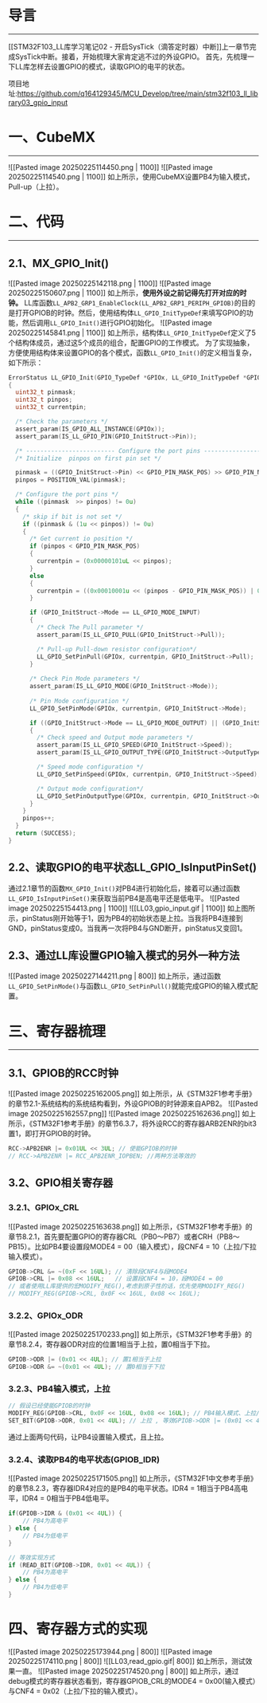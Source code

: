 # 导言
---
[[STM32F103_LL库学习笔记02 - 开启SysTick（滴答定时器）中断]]上一章节完成SysTick中断。接着，开始梳理大家肯定逃不过的外设GPIO。
首先，先梳理一下LL库怎样去设置GPIO的模式，读取GPIO的电平的状态。

项目地址:https://github.com/q164129345/MCU_Develop/tree/main/stm32f103_ll_library03_gpio_input
# 一、CubeMX
---
![[Pasted image 20250225114450.png | 1100]]
![[Pasted image 20250225114540.png | 1100]]
如上所示，使用CubeMX设置PB4为输入模式，Pull-up（上拉）。

# 二、代码
---
## 2.1、MX_GPIO_Init()
![[Pasted image 20250225142118.png | 1100]]
![[Pasted image 20250225150607.png | 1100]]
如上所示，**使用外设之前记得先打开对应的时钟。** LL库函数`LL_APB2_GRP1_EnableClock(LL_APB2_GRP1_PERIPH_GPIOB)`的目的是打开GPIOB的时钟。然后，使用结构体`LL_GPIO_InitTypeDef`来填写GPIO的功能，然后调用`LL_GPIO_Init()`进行GPIO初始化。
![[Pasted image 20250225145841.png | 1100]]
如上所示，结构体`LL_GPIO_InitTypeDef`定义了5个结构体成员，通过这5个成员的组合，配置GPIO的工作模式。
为了实现抽象，方便使用结构体来设置GPIO的各个模式，函数`LL_GPIO_Init()`的定义相当复杂，如下所示：
```c
ErrorStatus LL_GPIO_Init(GPIO_TypeDef *GPIOx, LL_GPIO_InitTypeDef *GPIO_InitStruct)
{
  uint32_t pinmask;
  uint32_t pinpos;
  uint32_t currentpin;

  /* Check the parameters */
  assert_param(IS_GPIO_ALL_INSTANCE(GPIOx));
  assert_param(IS_LL_GPIO_PIN(GPIO_InitStruct->Pin));

  /* ------------------------- Configure the port pins ---------------- */
  /* Initialize  pinpos on first pin set */

  pinmask = ((GPIO_InitStruct->Pin) << GPIO_PIN_MASK_POS) >> GPIO_PIN_NB;
  pinpos = POSITION_VAL(pinmask);

  /* Configure the port pins */
  while ((pinmask  >> pinpos) != 0u)
  {
    /* skip if bit is not set */
    if ((pinmask & (1u << pinpos)) != 0u)
    {
      /* Get current io position */
      if (pinpos < GPIO_PIN_MASK_POS)
      {
        currentpin = (0x00000101uL << pinpos);
      }
      else
      {
        currentpin = ((0x00010001u << (pinpos - GPIO_PIN_MASK_POS)) | 0x04000000u);
      }

      if (GPIO_InitStruct->Mode == LL_GPIO_MODE_INPUT)
      {
        /* Check The Pull parameter */
        assert_param(IS_LL_GPIO_PULL(GPIO_InitStruct->Pull));

        /* Pull-up Pull-down resistor configuration*/
        LL_GPIO_SetPinPull(GPIOx, currentpin, GPIO_InitStruct->Pull);
      }
      
      /* Check Pin Mode parameters */
      assert_param(IS_LL_GPIO_MODE(GPIO_InitStruct->Mode));
      
      /* Pin Mode configuration */
      LL_GPIO_SetPinMode(GPIOx, currentpin, GPIO_InitStruct->Mode);

      if ((GPIO_InitStruct->Mode == LL_GPIO_MODE_OUTPUT) || (GPIO_InitStruct->Mode == LL_GPIO_MODE_ALTERNATE))
      {
        /* Check speed and Output mode parameters */
        assert_param(IS_LL_GPIO_SPEED(GPIO_InitStruct->Speed));
        assert_param(IS_LL_GPIO_OUTPUT_TYPE(GPIO_InitStruct->OutputType));

        /* Speed mode configuration */
        LL_GPIO_SetPinSpeed(GPIOx, currentpin, GPIO_InitStruct->Speed);

        /* Output mode configuration*/
        LL_GPIO_SetPinOutputType(GPIOx, currentpin, GPIO_InitStruct->OutputType);
      }
    }
    pinpos++;
  }
  return (SUCCESS);
}
```

## 2.2、读取GPIO的电平状态LL_GPIO_IsInputPinSet()
通过2.1章节的函数`MX_GPIO_Init()`对PB4进行初始化后，接着可以通过函数`LL_GPIO_IsInputPinSet()`来获取当前PB4是高电平还是低电平。
![[Pasted image 20250225154413.png | 1100]]
![[LL03,gpio_input.gif | 1100]]
如上图所示，pinStatus刚开始等于1，因为PB4的初始状态是上拉。当我将PB4连接到GND，pinStatus变成0。当我再一次将PB4与GND断开，pinStatus又变回1。

## 2.3、通过LL库设置GPIO输入模式的另外一种方法
![[Pasted image 20250227144211.png | 800]]
如上所示，通过函数`LL_GPIO_SetPinMode()`与函数`LL_GPIO_SetPinPull()`就能完成GPIO的输入模式配置。

# 三、寄存器梳理
---
## 3.1、GPIOB的RCC时钟
![[Pasted image 20250225162005.png]]
如上所示，从《STM32F1参考手册》的章节2.1-系统结构的系统结构看到，外设GPIOB的时钟源来自APB2。
![[Pasted image 20250225162557.png]]
![[Pasted image 20250225162636.png]]
如上所示，《STM32F1参考手册》的章节6.3.7，将外设RCC的寄存器ARB2ENR的bit3置1，即打开GPIOB的时钟。

```c
RCC->APB2ENR |= 0x01UL << 3UL; // 使能GPIOB的时钟
// RCC->APB2ENR |= RCC_APB2ENR_IOPBEN; //两种方法等效的
```


## 3.2、GPIO相关寄存器
### 3.2.1、GPIOx_CRL
![[Pasted image 20250225163638.png]]
如上所示，《STM32F1参考手册》的章节8.2.1，首先要配置GPIO的寄存器CRL（PB0～PB7）或者CRH（PB8～PB15）。比如PB4要设置段MODE4 = 00（输入模式），段CNF4 = 10（上拉/下拉输入模式）。
```c
GPIOB->CRL &= ~(0xF << 16UL); // 清除段CNF4与段MODE4
GPIOB->CRL |= 0x08 << 16UL;   // 设置段CNF4 = 10，段MODE4 = 00
// 或者使用LL库提供的宏MODIFY_REG(),考虑到原子性的话，优先使用MODIFY_REG()
// MODIFY_REG(GPIOB->CRL, 0x0F << 16UL, 0x08 << 16UL); 
```

### 3.2.2、GPIOx_ODR
![[Pasted image 20250225170233.png]]
如上所示，《STM32F1参考手册》的章节8.2.4，寄存器ODR对应的位置1相当于上拉，置0相当于下拉。
```c
GPIOB->ODR |= (0x01 << 4UL); // 置1相当于上拉
GPIOB->ODR &= ~(0x01 << 4UL); // 置0相当于下拉
```

### 3.2.3、PB4输入模式，上拉
```c
// 假设已经使能GPIOB的时钟
MODIFY_REG(GPIOB->CRL, 0x0F << 16UL, 0x08 << 16UL); // PB4输入模式、上拉/下拉输入模式
SET_BIT(GPIOB->ODR, 0x01 << 4UL); // 上拉 , 等效GPIOB->ODR |= (0x01 << 4UL)
```
通过上面两句代码，让PB4设置输入模式，且上拉。

### 3.2.4、读取PB4的电平状态(GPIOB_IDR)
![[Pasted image 20250225171505.png]]
如上所示，《STM32F1中文参考手册》的章节8.2.3，寄存器IDR4对应的是PB4的电平状态。IDR4 = 1相当于PB4高电平，IDR4 = 0相当于PB4低电平。
```c
if(GPIOB->IDR & (0x01 << 4UL)) {
	// PB4为高电平
} else {
	// PB4为低电平
}

// 等效实现方式
if (READ_BIT(GPIOB->IDR, 0x01 << 4UL)) {
    // PB4为高电平
} else {
	// PB4为低电平
}

```

# 四、寄存器方式的实现
![[Pasted image 20250225173944.png | 800]]
![[Pasted image 20250225174110.png | 800]]
![[LL03,read_gpio.gif| 800]]
如上所示，测试效果一直。
![[Pasted image 20250225174520.png | 800]]
如上所示，通过debug模式的寄存器状态看到，寄存器GPIOB_CRL的MODE4 = 0x00(输入模式）与CNF4 = 0x02（上拉/下拉的输入模式）。



